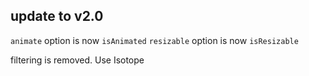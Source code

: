 

## update to v2.0


`animate` option is now `isAnimated`
`resizable` option is now `isResizable`

filtering is removed. Use Isotope